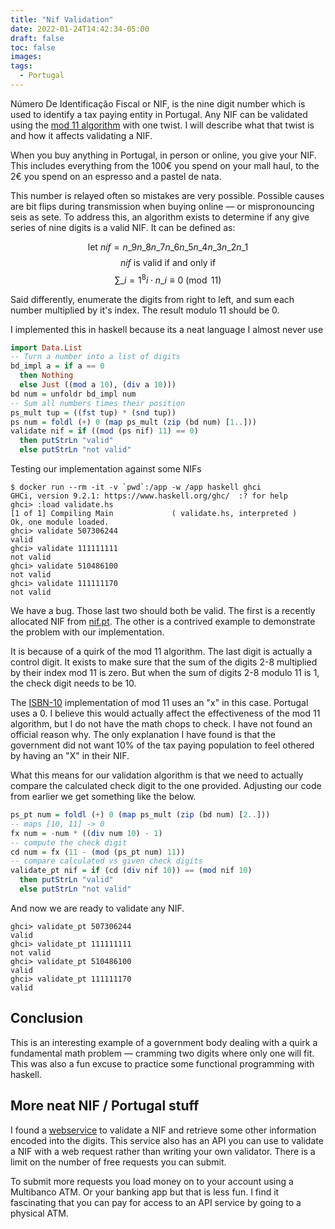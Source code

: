 ```yaml
---
title: "Nif Validation"
date: 2022-01-24T14:42:34-05:00
draft: false
toc: false
images:
tags: 
  - Portugal
---
```


Número De Identificação Fiscal or NIF, is the nine digit number which is used to identify a tax paying entity in Portugal. Any NIF can be validated using the [mod 11 algorithm](http://www.pgrocer.net/Cis51/mod11.html) with one twist. I will describe what that twist is and how it affects validating a NIF.

When you buy anything in Portugal, in person or online, you give your NIF. This includes everything from the 100€ you spend on your mall haul, to the 2€ you spend on an espresso and a pastel de nata.

This number is relayed often so mistakes are very possible. Possible causes are bit flips during transmission when buying online — or mispronouncing seis as sete. To address this, an algorithm exists to determine if any give series of nine digits is a valid NIF. It can be defined as:

$$ \text{let } nif =  n\_9n\_8n\_7n\_6n\_5n\_4n\_3n\_2n\_1$$
$$ nif \text{ is valid if and only if}$$
$$ \sum\_{i = 1}^{8} i\cdot n\_i \equiv 0 \pmod{11}$$

Said differently, enumerate the digits from right to left, and sum each number multiplied by it's index. The result modulo 11 should be 0.

I implemented this in haskell because its a neat language I almost never use
```haskell
import Data.List
-- Turn a number into a list of digits
bd_impl a = if a == 0 
  then Nothing
  else Just ((mod a 10), (div a 10)))
bd num = unfoldr bd_impl num
-- Sum all numbers times their position
ps_mult tup = ((fst tup) * (snd tup))
ps num = foldl (+) 0 (map ps_mult (zip (bd num) [1..]))
validate nif = if ((mod (ps nif) 11) == 0)
  then putStrLn "valid"
  else putStrLn "not valid"
```

Testing our implementation against some NIFs


```
$ docker run --rm -it -v `pwd`:/app -w /app haskell ghci
GHCi, version 9.2.1: https://www.haskell.org/ghc/  :? for help
ghci> :load validate.hs
[1 of 1] Compiling Main             ( validate.hs, interpreted )
Ok, one module loaded.
ghci> validate 507306244
valid
ghci> validate 111111111
not valid
ghci> validate 510486100
not valid
ghci> validate 111111170
not valid
```

We have a bug. Those last two should both be valid. The first is a recently allocated NIF from [nif.pt](https://nif.pt). The other is a contrived example to demonstrate the problem with our implementation.

It is because of a quirk of the mod 11 algorithm. The last digit is actually a control digit. It exists to make sure that the sum of the digits 2-8 multiplied by their index mod 11 is zero. But when the sum of digits 2-8 modulo 11 is 1, the check digit needs to be 10.

The [ISBN-10](https://en.wikipedia.org/wiki/International_Standard_Book_Number#ISBN-10_check_digits) implementation of mod 11 uses an "x" in this case. Portugal uses a 0. I believe this would actually affect the effectiveness of the mod 11 algorithm, but I do not have the math chops to check. I have not found an official reason why. The only explanation I have found is that the government did not want 10% of the tax paying population to feel othered by having an "X" in their NIF.

What this means for our validation algorithm is that we need to actually compare the calculated check digit to the one provided. Adjusting our code from earlier we get something like the below.

```haskell
ps_pt num = foldl (+) 0 (map ps_mult (zip (bd num) [2..]))
-- maps [10, 11] -> 0
fx num = -num * ((div num 10) - 1) 
-- compute the check digit
cd num = fx (11 - (mod (ps_pt num) 11))
-- compare calculated vs given check digits
validate_pt nif = if (cd (div nif 10)) == (mod nif 10)
  then putStrLn "valid"
  else putStrLn "not valid"
```

And now we are ready to validate any NIF.

```
ghci> validate_pt 507306244
valid
ghci> validate_pt 111111111
not valid
ghci> validate_pt 510486100
valid
ghci> validate_pt 111111170
valid
```

##  Conclusion
This is an interesting example of a government body dealing with a quirk a fundamental math problem — cramming two digits where only one will fit. This was also a fun excuse to practice some functional programming with haskell. 

## More neat NIF / Portugal stuff
I found a [webservice](https://nif.pt) to validate a NIF and retrieve some other information encoded into the digits. This service also has an API you can use to validate a NIF with a web request rather than writing your own validator.  There is a limit on the number of free requests you can submit.

To submit more requests you load money on to your account using a Multibanco ATM. Or your banking app but that is less fun. I find it fascinating that you can pay for access to an API service by going to a physical ATM.
